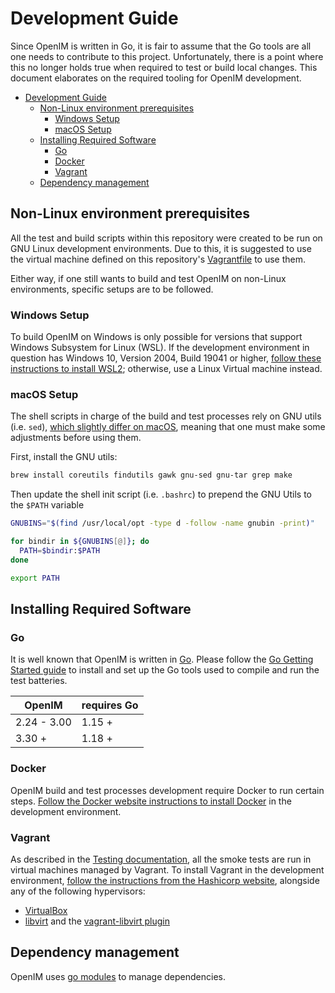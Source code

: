 # Development Guide

Since OpenIM is written in Go, it is fair to assume that the Go tools are all one needs to contribute to this project. Unfortunately, there is a point where this no longer holds true when required to test or build local changes. This document elaborates on the required tooling for OpenIM development.

- [Development Guide](#development-guide)
  - [Non-Linux environment prerequisites](#non-linux-environment-prerequisites)
    - [Windows Setup](#windows-setup)
    - [macOS Setup](#macos-setup)
  - [Installing Required Software](#installing-required-software)
    - [Go](#go)
    - [Docker](#docker)
    - [Vagrant](#vagrant)
  - [Dependency management](#dependency-management)

## Non-Linux environment prerequisites

All the test and build scripts within this repository were created to be run on GNU Linux development environments. Due to this, it is suggested to use the virtual machine defined on this repository's [Vagrantfile](https://developer.hashicorp.com/vagrant/docs/vagrantfile) to use them.

Either way, if one still wants to build and test OpenIM on non-Linux environments, specific setups are to be followed.

### Windows Setup

To build OpenIM on Windows is only possible for versions that support Windows Subsystem for Linux (WSL). If the development environment in question has Windows 10, Version 2004, Build 19041 or higher, [follow these instructions to install WSL2](https://docs.microsoft.com/en-us/windows/wsl/install-win10); otherwise, use a Linux Virtual machine instead.

### macOS Setup

The shell scripts in charge of the build and test processes rely on GNU utils (i.e. `sed`), [which slightly differ on macOS](https://unix.stackexchange.com/a/79357), meaning that one must make some adjustments before using them.

First, install the GNU utils:

```sh
brew install coreutils findutils gawk gnu-sed gnu-tar grep make
```

Then update the shell init script (i.e. `.bashrc`) to prepend the GNU Utils to the `$PATH` variable

```sh
GNUBINS="$(find /usr/local/opt -type d -follow -name gnubin -print)"

for bindir in ${GNUBINS[@]}; do
  PATH=$bindir:$PATH
done

export PATH
```

## Installing Required Software

### Go

It is well known that OpenIM is written in [Go](http://golang.org). Please follow the [Go Getting Started guide](https://golang.org/doc/install) to install and set up the Go tools used to compile and run the test batteries.

|     OpenIM     | requires Go |
|----------------|-------------|
| 2.24 - 3.00    |    1.15 +   |
|     3.30 +     |    1.18 +   |

### Docker

OpenIM build and test processes development require Docker to run certain steps. [Follow the Docker website instructions to install Docker](https://docs.docker.com/get-docker/) in the development environment.

### Vagrant

As described in the [Testing documentation](https://github.com/JettyJiang/open-im-server/tree/main/test/readme), all the smoke tests are run in virtual machines managed by Vagrant.  To install Vagrant in the development environment, [follow the instructions from the Hashicorp website](https://www.vagrantup.com/downloads), alongside any of the following hypervisors:

- [VirtualBox](https://www.virtualbox.org/)
- [libvirt](https://libvirt.org/) and the [vagrant-libvirt plugin](https://github.com/vagrant-libvirt/vagrant-libvirt#installation)


## Dependency management

OpenIM uses [go modules](https://github.com/golang/go/wiki/Modules) to manage dependencies.
